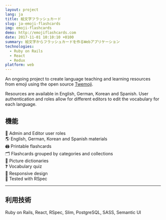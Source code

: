 ```yaml
---
layout: project
lang: ja
title: 絵文字フラッシュカード
slug: ja-emoji-flashcards
img: emoji-flashcards
demo: http://emojiflashcards.com
date: 2017-11-01 10:10:10 +0100
summary: 絵文字からフラッシュカードを作るWebアプリケーション
technologies:
  - Ruby on Rails
  - React
  - Redux
platform: web
---
```

An ongoing project to create language teaching and learning resources from emoji using the open source [Twemoji](https://github.com/twitter/twemoji).

Resources are available in English, German, Korean and Spanish. User authentication and roles allow for different editors to edit the vocabulary for each language.

## 機能

👤 Admin and Editor user roles  
🌎 English, German, Korean and Spanish materials  
🖨 Printable flashcards  
🗂 Flashcards grouped by categories and collections  
📘 Picture dictionaries  
❓ Vocabulary quiz  
📱 Responsive design  
📝 Tested with RSpec  

---

## 利用技術

Ruby on Rails, React, RSpec, Slim, PostgreSQL, SASS, Semantic UI
